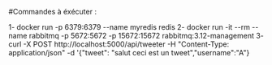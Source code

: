 #Commandes à éxécuter : 

1- docker run -p 6379:6379 --name myredis redis
2- docker run -it --rm --name rabbitmq -p 5672:5672 -p 15672:15672 rabbitmq:3.12-management
3-  curl -X POST http://localhost:5000/api/tweeter -H "Content-Type: application/json" -d '{"tweet": "salut ceci est un tweet","username":"A"}